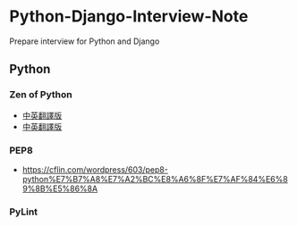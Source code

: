 # Python-Django-Interview-Note

Prepare interview for Python and Django

## Python

### Zen of Python 

- <a href="http://wiki.python.org.tw/The%20Zen%20Of%20Python" target="_blank">中英翻譯版</a>
- [中英翻譯版](http://wiki.python.org.tw/The%20Zen%20Of%20Python)

### PEP8

- https://cflin.com/wordpress/603/pep8-python%E7%B7%A8%E7%A2%BC%E8%A6%8F%E7%AF%84%E6%89%8B%E5%86%8A

### PyLint
